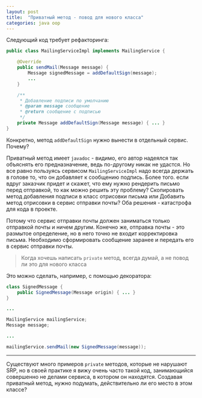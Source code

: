 ```yaml
---
layout: post
title:  "Приватный метод - повод для нового класса"
categories: java oop
---
```


Следующий код требует рефакторинга:
```java
public class MailingServiceImpl implements MailingService {

    @Override
    public sendMail(Message message) {
        Message signedMessage = addDefaultSign(message);
        ...
    }

    /**
     * Добавление подписи по умолчанию
     * @param message сообщение
     * @return сообщение с подписью
     */
    private Message addDefaultSign(Message message) { ... }
}
```
Конкретно, метод `addDefaultSign` нужно вынести в отдельный сервис.
Почему?

Приватный метод имеет `javadoc` - видимо, его автор надеялся так 
объяснять его предназначение, ведь по-другому никак не удастся. Но все
равно пользуясь сервисом `MailingServiceImpl` надо всегда держать в
голове то, что он добавляет к сообщению подпись. Более того. если вдруг
заказчик придет и скажет, что ему нужно рендерить письмо перед
отправкой, то как можно решить эту проблему? Скопировать метод
добавления подписи в класс отрисовки письма или Добавить метод отрисовки
в сервис отправки почты? Оба решения - катастрофа для кода в проекте.

Потому что сервис отправки почты должен заниматься только отправкой
почты и ничем другим. Конечно же, отправка почты - это размытое
определение, но в него точно не входит корректировка письма. Необходимо
сформировать сообщение заранее и передать его в сервис отправки почты.

> Когда хочешь написать `private` метод, всегда думай, а не повод ли
это для нового класса

Это можно сделать, например, с помощью декоратора:
```java
class SignedMessage {
    public SignedMessage(Message origin) { ... }
}

...

MailingService mailingService;
Message message;

...

mailingService.sendMail(new SignedMessage(message));

```

---

Существуют много примеров `private` методов, которые не нарушают SRP,
но в своей практике я вижу очень часто такой код, занимающийся
совершенно не делами сервиса, в котором он находятся. Создавая
приватный метод, нужно подумать, действительно ли его место в этом
классе?